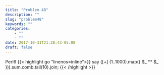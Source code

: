 ```yaml
---
title: "Problem 48"
description: ""
slug: "problem48"
keywords: ""
categories: 
    - ""
    - ""
date: 2017-10-31T21:28:43-05:00
draft: false
---
```

Perl6
{{< highlight go  "linenos=inline">}}
say ([+] (1..1000).map({ $_ ** $_ })).sum.comb.tail(10).join;
{{< /highlight >}}

